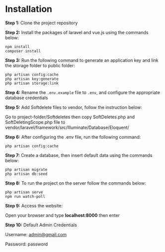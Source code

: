 # Installation

**Step 1:** Clone the project repository

**Step 2:** Install the packages of laravel and vue.js using the commands below:

```
npm install
composer install
```

**Step 3:** Run the following command to generate an application key and link the storage folder to public folder:

```
php artisan config:cache
php artisan key:generate
php artisan storage:link
```

**Step 4:** Rename the `.env.example` file to `.env`, and configure the appropriate database credentials

**Step 5:** Add Softdelete files to vendor, follow the instruction below:

Go to project-folder/Softdeletes then copy SoftDeletes.php and SoftDeletingScope.php file to vendor/laravel/framework/src/Illuminate/Database/Eloquent/

**Step 6:** After configuring the .env file, run the following command:

```
php artisan config:cache
```

**Step 7:** Create a database, then insert default data using the commands below:

```
php artisan migrate
php artisan db:seed
```

**Step 8:** To run the project on the server follow the commands below:

```
php artisan serve
npm run watch-poll
```

**Step 9:** Access the website:

Open your browser and type **localhost:8000** then enter

**Step 10:** Default Admin Credentials

Username: admin@gmail.com

Password: password
